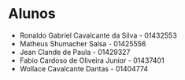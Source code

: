 # Alunos 

* Ronaldo Gabriel Cavalcante da Silva - 01432553
* Matheus Shumacher Salsa - 01425556
* Jean Clande de Paula - 01429327
* Fabio Cardoso de Oliveira Junior - 01437401
* Wollace Cavalcante Dantas - 01404774
